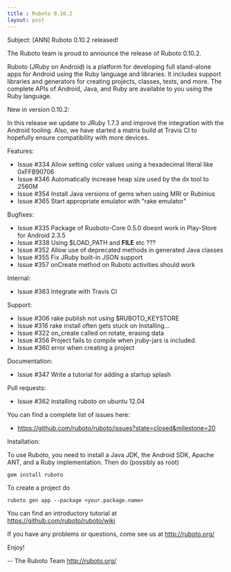 ```yaml
---
title : Ruboto 0.10.2
layout: post
---
```

Subject: [ANN] Ruboto 0.10.2 released!

The Ruboto team is proud to announce the release of Ruboto 0.10.2.

Ruboto (JRuby on Android) is a platform for developing full stand-alone apps for
Android using the Ruby language and libraries.  It includes support libraries
and generators for creating projects, classes, tests, and more.  The complete
APIs of Android, Java, and Ruby are available to you using the Ruby language.

New in version 0.10.2:

In this release we update to JRuby 1.7.3 and improve the integration with the Android tooling.  Also, we have started a matrix build at Travis CI to hopefully ensure compatibility with more devices.

Features:

* Issue #334 Allow setting color values using a hexadecimal literal like 0xFFB90706
* Issue #346 Automatically increase heap size used by the dx tool to 2560M
* Issue #354 Install Java versions of gems when using MRI or Rubinius
* Issue #365 Start appropriate emulator with "rake emulator"

Bugfixes:

* Issue #335 Package of Ruoboto-Core 0.5.0 doesnt work in Play-Store for Android 2.3.5
* Issue #338 Using $LOAD_PATH and __FILE__ etc ???
* Issue #352 Allow use of deprecated methods in generated Java classes
* Issue #355 Fix JRuby built-in JSON support
* Issue #357 onCreate method on Ruboto activities should work

Internal:

* Issue #363 Integrate with Travis CI

Support:

* Issue #306 rake publish not using $RUBOTO_KEYSTORE
* Issue #316 rake install often gets stuck on Installing...
* Issue #322 on_create called on rotate, erasing data
* Issue #356 Project fails to compile when jruby-jars is included.
* Issue #360 error when creating a project

Documentation:

* Issue #347 Write a tutorial for adding a startup splash

Pull requests:

* Issue #362 installing ruboto on ubuntu 12.04

You can find a complete list of issues here:

* https://github.com/ruboto/ruboto/issues?state=closed&milestone=20


Installation:

To use Ruboto, you need to install a Java JDK, the Android SDK, Apache ANT, and a Ruby implementation.  Then do (possibly as root)

    gem install ruboto


To create a project do

    ruboto gen app --package <your.package.name>


You can find an introductory tutorial at https://github.com/ruboto/ruboto/wiki

If you have any problems or questions, come see us at http://ruboto.org/

Enjoy!


--
The Ruboto Team
http://ruboto.org/
